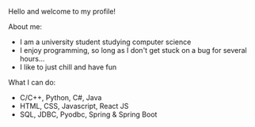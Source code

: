 Hello and welcome to my profile!

About me:
- I am a university student studying computer science
- I enjoy programming, so long as I don't get stuck on a bug for several hours...
- I like to just chill and have fun

What I can do:
- C/C++, Python, C#, Java
- HTML, CSS, Javascript, React JS
- SQL, JDBC, Pyodbc, Spring & Spring Boot




